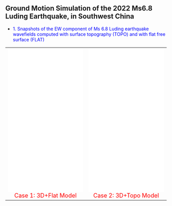 ## Ground Motion Simulation of the 2022 Ms6.8 Luding Earthquake, in Southwest China
 + <font color=blue siez=5>1. Snapshots of the EW component of Ms 6.8 Luding earthquake wavefields computed with surface topography (TOPO) and with flat free surface (FLAT)</font>
<table rules="none" align="center">
	<tr>
		<td>
			<center>
				<iframe src="//player.bilibili.com/player.html?aid=318097476&bvid=BV1mP411h72N&cid=1255843934&page=1&high_quality=2" allowfullscreen="allowfullscreen" width="100%" height="450" scrolling="no" frameborder="0" sandbox="allow-top-navigation allow-same-origin allow-forms allow-scripts"> </iframe>
				<br/>
                                <font size="4" color="red"> Case 1: 3D+Flat Model </font>
			</center>
		</td>
		<td>
			<center>
			<iframe src="//player.bilibili.com/player.html?aid=873028275&bvid=BV1zN4y1X7BK&cid=1255775927&page=1&high_quality=1" allowfullscreen="allowfullscreen" width="100%" height="450" scrolling="no" frameborder="0" sandbox="allow-top-navigation allow-same-origin allow-forms allow-scripts"> </iframe>
				<br/>
				<font size="4" color="red"> Case 2: 3D+Topo Model </font>	
			</center>
		</td>
	</tr>
</table>
